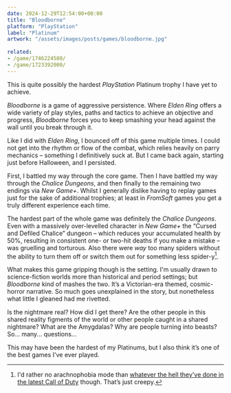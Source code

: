 ```yaml
---
date: 2024-12-29T12:54:00+00:00
title: "Bloodborne"
platform: "PlayStation"
label: "Platinum"
artwork: "/assets/images/posts/games/bloodborne.jpg"
    
related:
- /game/1746224580/
- /game/1723392000/
---
```


This is quite possibly the hardest *PlayStation* Platinum trophy I have yet to achieve. 

*Bloodborne* is a game of aggressive persistence. Where *Elden Ring* offers a wide variety of play styles, paths and tactics to achieve an objective and progress, *Bloodborne* forces you to keep smashing your head against the wall until you break through it.

Like I did with *Elden Ring*, I bounced off of this game multiple times. I could not get into the rhythm or flow of the combat, which relies heavily on parry mechanics – something I definitively suck at. But I came back again, starting just before Halloween, and I persisted.

First, I battled my way through the core game. Then I have battled my way through the *Chalice Dungeons*, and then finally to the remaining two endings via *New Game+*. Whilst I generally dislike having to replay games just for the sake of additional trophies; at least in *FromSoft* games you get a truly different experience each time.

The hardest part of the whole game was definitely the *Chalice Dungeons*. Even with a massively over-levelled character in *New Game+* the “Cursed and Defiled Chalice” dungeon – which reduces your accumulated health by 50%, resulting in consistent one- or two-hit deaths if you make a mistake – was gruelling and torturous. Also there were *way* too many spiders without the ability to turn them off or switch them out for something less spider-y[^1].

What makes this game gripping though is the setting. I'm usually drawn to science-fiction worlds more than historical and period settings; but *Bloodborne* kind of mashes the two. It’s a Victorian-era themed, cosmic-horror narrative. So much goes unexplained in the story, but nonetheless what little I gleaned had me rivetted.

Is the nightmare real? How did I get there? Are the other people in this shared reality figments of the world or other people caught in a shared nightmare? What are the Amygdalas? Why are people turning into beasts? So... many... questions...

This may have been the hardest of my Platinums, but I also think it’s one of the best games I've ever played.

[^1]: I'd rather no arachnophobia mode than [whatever the hell they've done in the latest Call of Duty](https://www.eurogamer.net/call-of-duty-black-ops-6s-arachnophobia-mode-is-arguably-more-terrifying-than-actual-giant-spiders) though. That’s just creepy.  